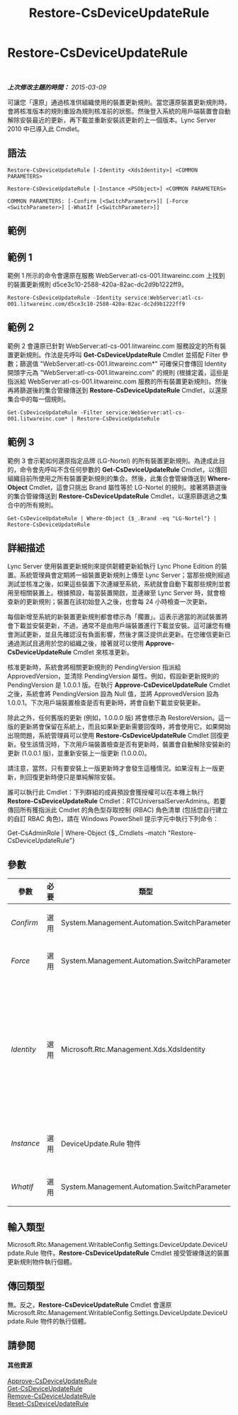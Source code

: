 ﻿---
title: Restore-CsDeviceUpdateRule
TOCTitle: Restore-CsDeviceUpdateRule
ms:assetid: 4c89d529-23fc-470e-9006-f15a18ed13fd
ms:mtpsurl: https://technet.microsoft.com/zh-tw/library/Gg398305(v=OCS.15)
ms:contentKeyID: 49290847
ms.date: 08/10/2015
mtps_version: v=OCS.15
ms.translationtype: HT
---

# Restore-CsDeviceUpdateRule

 

_**上次修改主題的時間：** 2015-03-09_

可讓您「還原」通過核准供組織使用的裝置更新規則。當您還原裝置更新規則時，會將核准版本的規則重設為規則核准前的狀態。然後登入系統的用戶端裝置會自動解除安裝最近的更新，再下載並重新安裝該更新的上一個版本。Lync Server 2010 中已導入此 Cmdlet。

## 語法

    Restore-CsDeviceUpdateRule [-Identity <XdsIdentity>] <COMMON PARAMETERS>

    Restore-CsDeviceUpdateRule [-Instance <PSObject>] <COMMON PARAMETERS>

    COMMON PARAMETERS: [-Confirm [<SwitchParameter>]] [-Force <SwitchParameter>] [-WhatIf [<SwitchParameter>]]

## 範例

## 範例 1

範例 1 所示的命令會還原在服務 WebServer:atl-cs-001.litwareinc.com 上找到的裝置更新規則 d5ce3c10-2588-420a-82ac-dc2d9b1222ff9。

    Restore-CsDeviceUpdateRule -Identity service:WebServer:atl-cs-001.litwareinc.com/d5ce3c10-2588-420a-82ac-dc2d9b1222ff9

## 範例 2

範例 2 會還原已針對 WebServer:atl-cs-001.litwareinc.com 服務設定的所有裝置更新規則。作法是先呼叫 **Get-CsDeviceUpdateRule** Cmdlet 並搭配 Filter 參數；篩選值 "WebServer:atl-cs-001.litwareinc.com\*" 可確保只會傳回 Identity 開頭字元為 "WebServer:atl-cs-001.litwareinc.com" 的規則 (根據定義，這些是指派給 WebServer:atl-cs-001.litwareinc.com 服務的所有裝置更新規則)。然後再將篩選後的集合管線傳送到 **Restore-CsDeviceUpdateRule** Cmdlet，以還原集合中的每一個規則。

    Get-CsDeviceUpdateRule -Filter service:WebServer:atl-cs-001.litwareinc.com* | Restore-CsDeviceUpdateRule

## 範例 3

範例 3 會示範如何還原指定品牌 (LG-Nortel) 的所有裝置更新規則。為達成此目的，命令會先呼叫不含任何參數的 **Get-CsDeviceUpdateRule** Cmdlet，以傳回組織目前所使用之所有裝置更新規則的集合。然後，此集合會管線傳送到 **Where-Object** Cmdlet，這會只挑出 Brand 屬性等於 LG-Nortel 的規則。接著將篩選後的集合管線傳送到 **Restore-CsDeviceUpdateRule** Cmdlet，以還原篩選過之集合中的所有規則。

    Get-CsDeviceUpdateRule | Where-Object {$_.Brand -eq "LG-Nortel"} | Restore-CsDeviceUpdateRule

## 詳細描述

Lync Server 使用裝置更新規則來提供韌體更新給執行 Lync Phone Edition 的裝置。系統管理員會定期將一組裝置更新規則上傳至 Lync Server；當那些規則經過測試並核准之後，如果這些裝置下次連線至系統，系統就會自動下載那些規則並套用至相關裝置上。根據預設，每當裝置開啟，並連線至 Lync Server 時，就會檢查新的更新規則；裝置在該初始登入之後，也會每 24 小時檢查一次更新。

每個新增至系統的新裝置更新規則都會標示為「擱置」。這表示適當的測試裝置將會下載並安裝更新，不過，通常不是由用戶端裝置進行下載並安裝。這可讓您有機會測試更新，並且先確認沒有負面影響，然後才廣泛提供此更新。在您確信更新已通過測試且適用於您的組織之後，接著就可以使用 **Approve-CsDeviceUpdateRule** Cmdlet 來核准更新。

核准更新時，系統會將相關更新規則的 PendingVersion 指派給 ApprovedVersion，並清除 PendingVersion 屬性。例如，假設新更新規則的 PendingVersion 是 1.0.0.1 版。在執行 **Approve-CsDeviceUpdateRule** Cmdlet 之後，系統會將 PendingVersion 設為 Null 值，並將 ApprovedVersion 設為 1.0.0.1。下次用戶端裝置檢查是否有更新時，將會自動下載並安裝更新。

除此之外，任何舊版的更新 (例如，1.0.0.0 版) 將會標示為 RestoreVersion。這一版的更新將會保留在系統上，而且如果新更新需要回復時，將會使用它。如果開始出現問題，系統管理員可以使用 **Restore-CsDeviceUpdateRule** Cmdlet 回復更新。發生該情況時，下次用戶端裝置檢查是否有更新時，裝置會自動解除安裝新的更新 (1.0.0.1 版)，並重新安裝上一版更新 (1.0.0.0)。

請注意，當然，只有要安裝上一版更新時才會發生這種情況。如果沒有上一版更新，則回復更新時便只是單純解除安裝。

誰可以執行此 Cmdlet：下列群組的成員預設會獲授權可以在本機上執行 **Restore-CsDeviceUpdateRule** Cmdlet：RTCUniversalServerAdmins。若要傳回所有獲指派此 Cmdlet 的角色型存取控制 (RBAC) 角色清單 (包括您自行建立的自訂 RBAC 角色)，請在 Windows PowerShell 提示字元中執行下列命令：

Get-CsAdminRole | Where-Object {$\_.Cmdlets –match "Restore-CsDeviceUpdateRule"}

## 參數


<table>
<colgroup>
<col style="width: 25%" />
<col style="width: 25%" />
<col style="width: 25%" />
<col style="width: 25%" />
</colgroup>
<thead>
<tr class="header">
<th>參數</th>
<th>必要</th>
<th>類型</th>
<th>說明</th>
</tr>
</thead>
<tbody>
<tr class="odd">
<td><p><em>Confirm</em></p></td>
<td><p>選用</p></td>
<td><p>System.Management.Automation.SwitchParameter</p></td>
<td><p>在執行命令前先提示確認。</p></td>
</tr>
<tr class="even">
<td><p><em>Force</em></p></td>
<td><p>選用</p></td>
<td><p>System.Management.Automation.SwitchParameter</p></td>
<td><p>隱藏執行命令時可能發生的非嚴重錯誤訊息。</p></td>
</tr>
<tr class="odd">
<td><p><em>Identity</em></p></td>
<td><p>選用</p></td>
<td><p>Microsoft.Rtc.Management.Xds.XdsIdentity</p></td>
<td><p>要還原之裝置更新的唯一識別碼。裝置更新規則的 Identity 包含兩個部分：接受裝置更新規則指派的服務 (如 service:WebServer:atl-cs-001.litwareinc.com) 和全域唯一識別碼 (GUID)。因此，針對 Redmond 網站設定的裝置更新規則將擁有類似以下的 Identity：service:WebServer:atl-cs-001.litwareinc.com/d5ce3c10-2588-420a-82ac-dc2d9b1222ff9。</p></td>
</tr>
<tr class="even">
<td><p><em>Instance</em></p></td>
<td><p>選用</p></td>
<td><p>DeviceUpdate.Rule 物件</p></td>
<td><p>允許您將物件參考傳遞給 Cmdlet，而非設定個別的參數值。</p></td>
</tr>
<tr class="odd">
<td><p><em>WhatIf</em></p></td>
<td><p>選用</p></td>
<td><p>System.Management.Automation.SwitchParameter</p></td>
<td><p>說明執行命令時若不實際執行命令的後果。</p></td>
</tr>
</tbody>
</table>


## 輸入類型

Microsoft.Rtc.Management.WritableConfig.Settings.DeviceUpdate.DeviceUpdate.Rule 物件。**Restore-CsDeviceUpdateRule** Cmdlet 接受管線傳送的裝置更新規則物件執行個體。

## 傳回類型

無。反之，**Restore-CsDeviceUpdateRule** Cmdlet 會還原 Microsoft.Rtc.Management.WritableConfig.Settings.DeviceUpdate.DeviceUpdate.Rule 物件的執行個體。

## 請參閱

#### 其他資源

[Approve-CsDeviceUpdateRule](approve-csdeviceupdaterule.md)  
[Get-CsDeviceUpdateRule](get-csdeviceupdaterule.md)  
[Remove-CsDeviceUpdateRule](remove-csdeviceupdaterule.md)  
[Reset-CsDeviceUpdateRule](reset-csdeviceupdaterule.md)

